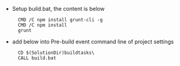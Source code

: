 * Setup build.bat, the content is below

		CMD /C npm install grunt-cli -g
		CMD /C npm install
		grunt
		


* add below into Pre-build event command line of project settings


		
		CD $(SolutionDir)buildtasks\
		CALL build.bat
		




